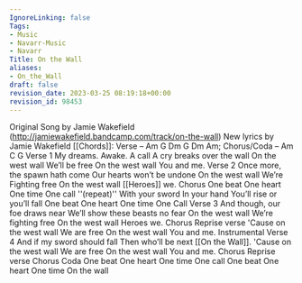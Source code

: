 ```yaml
---
IgnoreLinking: false
Tags:
- Music
- Navarr-Music
- Navarr
Title: On the Wall
aliases:
- On_the_Wall
draft: false
revision_date: 2023-03-25 08:19:18+00:00
revision_id: 98453
---
```


Original Song by Jamie Wakefield  (http://jamiewakefield.bandcamp.com/track/on-the-wall) 
New lyrics by Jamie Wakefield
[[Chords]]: Verse – Am G Dm G Dm Am; Chorus/Coda – Am C G
Verse 1
My dreams. Awake. A call
A cry breaks over the wall 
On the west wall
We’ll be free
On the west wall
You and me.
Verse 2
Once more, the spawn hath come
Our hearts won’t be undone
On the west wall
We’re Fighting free
On the west wall
[[Heroes]] we.
Chorus
One beat
One heart 
One time
One call
''(repeat)''
With your sword
In your hand
You’ll rise
or you’ll fall
One beat
One heart 
One time
One Call
Verse 3
And though, our foe draws near
We’ll show these beasts no fear
On the west wall
We’re fighting free
On the west wall
Heroes we.
Chorus
Reprise verse
'Cause on the west wall
We are free
On the west wall
You and me.
Instrumental
Verse 4
And if my sword should fall
Then who’ll be next [[On the Wall]].
'Cause on the west wall
We are free
On the west wall
You and me.
Chorus
Reprise verse
Chorus
Coda
One beat
One heart 
One time
One call
One beat
One heart 
One time
On the wall